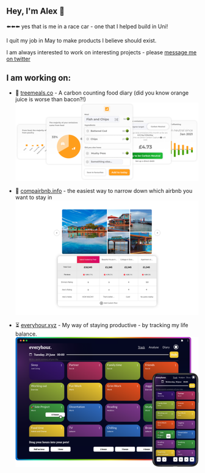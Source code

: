 ## Hey, I'm Alex 👋

⬅️⬅️⬅️ yes that is me in a race car - one that I helped build in Uni!

I quit my job in May to make products I believe should exist.

I am always interested to work on interesting projects - please [message me on twitter](www.twitter.com/AlexCharlesGoff)

## I am working on:

- 🌳 [treemeals.co](www.treemeals.co) - A carbon counting food diary (did you know orange juice is worse than bacon?!)
  ![Treemeals UI components](./images/treemealsHero.png)

- 🏡 [compairbnb.info](www.compairbnb.info/hello) - the easiest way to narrow down which airbnb you want to stay in
  ![Compairbnb UI](./images/compairbnbHero.png)

- ⏳ [everyhour.xyz](www.everyhour.xyz) - My way of staying productive - by tracking my life balance.
  ![everyhour app UI Image](./images/everyhourHero.png)
